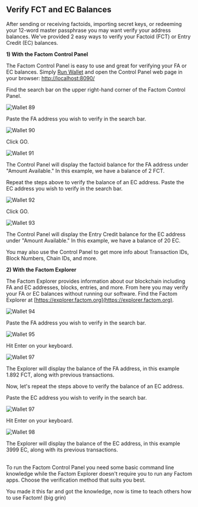## Verify FCT and EC Balances

After sending or receiving factoids, importing secret keys, or redeeming your 12-word master passphrase you may want verify your address balances. We've provided 2 easy ways to verify your Factoid (FCT) or Entry Credit (EC) balances.
 
**1) With the Factom Control Panel**

The Factom Control Panel is easy to use and great for verifying your FA or EC balances. Simply [Run Wallet](#run-enterprise-wallet) and open the Control Panel web page in your browser: [http://localhost:8090/](http://localhost:8090/)

Find the search bar on the upper right-hand corner of the Factom Control Panel.

![Wallet 89](images/wallet_074.png)

Paste the FA address you wish to verify in the search bar. 

![Wallet 90](images/wallet_075.png)

Click GO.

![Wallet 91](images/wallet_076.png)
 
The Control Panel will display the factoid balance for the FA address under "Amount Available." 
In this example, we have a balance of 2 FCT.

Repeat the steps above to verify the balance of an EC address. Paste the EC address you wish to verify in the search bar.

![Wallet 92](images/wallet_077.png)  

Click GO.

![Wallet 93](images/wallet_078.png)

The Control Panel will display the Entry Credit balance for the EC address under "Amount Available." 
In this example, we have a balance of 20 EC.

You may also use the Control Panel to get more info about Transaction IDs, Block Numbers, Chain IDs, and more. 
 

**2) With the Factom Explorer**

The Factom Explorer provides information about our blockchain including FA and EC addresses, blocks, entries, and more. From here you may verify your FA or EC balances without running our software. Find the Factom Explorer at [https://explorer.factom.org](https://explorer.factom.org).

![Wallet 94](images/wallet_079.png)

Paste the FA address you wish to verify in the search bar.

![Wallet 95](images/wallet_080.png)

Hit Enter on your keyboard.

![Wallet 97](images/wallet_081.png)

The Explorer will display the balance of the FA address, in this example 1.892 FCT, along with previous transactions.

Now, let's repeat the steps above to verify the balance of an EC address. 

Paste the EC address you wish to verify in the search bar.

![Wallet 97](images/wallet_082.png)

Hit Enter on your keyboard.

![Wallet 98](images/wallet_083.png)

The Explorer will display the balance of the EC address, in this example 3999 EC, along with its previous transactions.

<aside class="notice"><br>
To run the Factom Control Panel you need some basic command line knowledge while the Factom Explorer doesn't require you to run any Factom apps. Choose the verification method that suits you best.
</aside>

You made it this far and got the knowledge, now is time to teach others how to use Factom! (big grin)